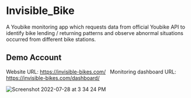 # Invisible_Bike

A Youbike monitoring app which requests data from official Youbike API to identify bike lending / returning patterns and observe abnormal situations occurred from different bike stations.

## Demo Account
Website URL: https://invisible-bikes.com/ &nbsp;
Monitoring dashboard URL: https://invisible-bikes.com/dashboard/

![Screenshot 2022-07-28 at 3 34 24 PM](https://user-images.githubusercontent.com/88612132/181448465-8eab42de-0ad1-4470-ac6e-0c068eae551d.png)
